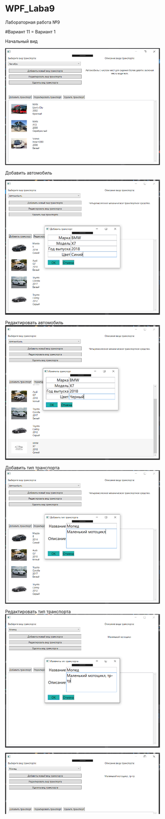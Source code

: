# WPF_Laba9
Лабораторная работа №9

#Вариант 11 = Вариант 1

Начальный вид

<img src="1.PNG">

Добавить автомобиль

<img src="2.PNG">

Редактировать автомобиль
<img src="3.PNG">

Добавить тип транспорта
<img src="4.PNG">

Редактировать тип транспорта
<img src="5.PNG">

<img src="6.PNG">

